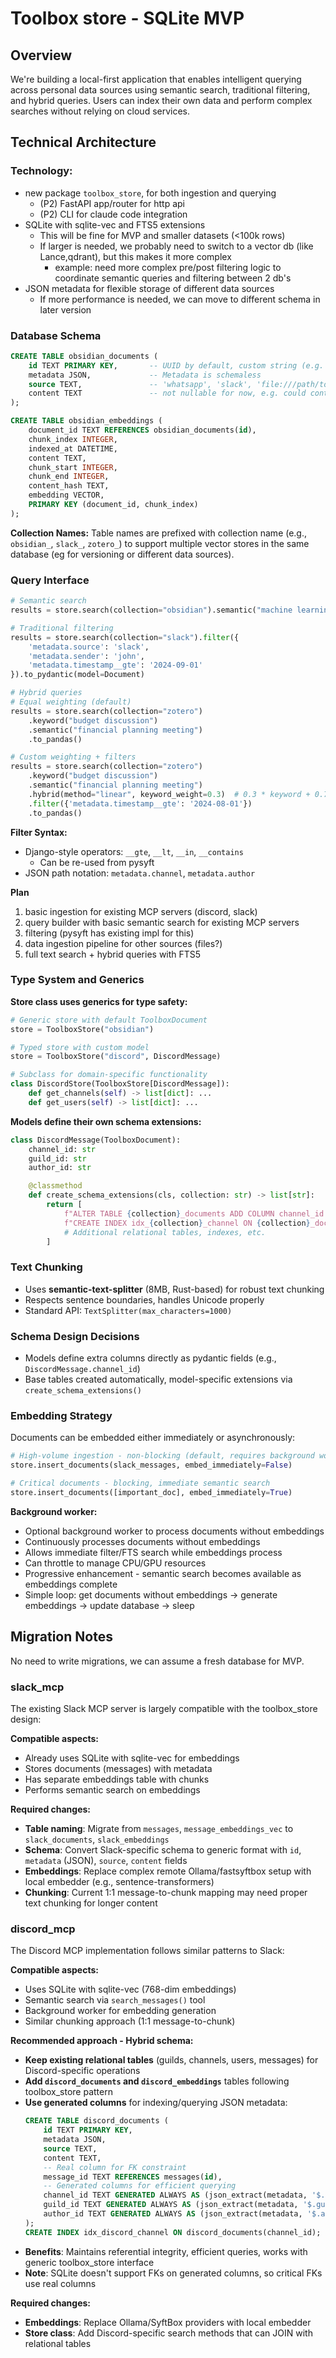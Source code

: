 # Toolbox store - SQLite MVP

## Overview

We're building a local-first application that enables intelligent querying across personal data sources using semantic search, traditional filtering, and hybrid queries. Users can index their own data and perform complex searches without relying on cloud services.

## Technical Architecture

### Technology:

- new package `toolbox_store`, for both ingestion and querying
  - (P2) FastAPI app/router for http api
  - (P2) CLI for claude code integration
- SQLite with sqlite-vec and FTS5 extensions
  - This will be fine for MVP and smaller datasets (<100k rows)
  - If larger is needed, we probably need to switch to a vector db (like Lance,qdrant), but this makes it more complex
    - example: need more complex pre/post filtering logic to coordinate semantic queries and filtering between 2 db's
- JSON metadata for flexible storage of different data sources
  - If more performance is needed, we can move to different schema in later version

### Database Schema

```sql
CREATE TABLE obsidian_documents (
    id TEXT PRIMARY KEY,       -- UUID by default, custom string (e.g. external ID) if needed
    metadata JSON,             -- Metadata is schemaless
    source TEXT,               -- 'whatsapp', 'slack', 'file:///path/to/file.pdf', 'syft://path/to/file'
    content TEXT               -- not nullable for now, e.g. could contain cleaned up OCR text from a PDF
);

CREATE TABLE obsidian_embeddings (
    document_id TEXT REFERENCES obsidian_documents(id),
    chunk_index INTEGER,
    indexed_at DATETIME,
    content TEXT,
    chunk_start INTEGER,
    chunk_end INTEGER,
    content_hash TEXT,
    embedding VECTOR,
    PRIMARY KEY (document_id, chunk_index)
);
```

**Collection Names:** Table names are prefixed with collection name (e.g., `obsidian_`, `slack_`, `zotero_`) to support multiple vector stores in the same database (eg for versioning or different data sources).

### Query Interface

```python
# Semantic search
results = store.search(collection="obsidian").semantic("machine learning algorithms").to_list()

# Traditional filtering
results = store.search(collection="slack").filter({
    'metadata.source': 'slack',
    'metadata.sender': 'john',
    'metadata.timestamp__gte': '2024-09-01'
}).to_pydantic(model=Document)

# Hybrid queries
# Equal weighting (default)
results = store.search(collection="zotero")
    .keyword("budget discussion")
    .semantic("financial planning meeting")
    .to_pandas()

# Custom weighting + filters
results = store.search(collection="zotero")
    .keyword("budget discussion")
    .semantic("financial planning meeting")
    .hybrid(method="linear", keyword_weight=0.3)  # 0.3 * keyword + 0.7 * semantic weight
    .filter({'metadata.timestamp__gte': '2024-08-01'})
    .to_pandas()
```

**Filter Syntax:**

- Django-style operators: `__gte`, `__lt`, `__in`, `__contains`
  - Can be re-used from pysyft
- JSON path notation: `metadata.channel`, `metadata.author`

**Plan**

1. basic ingestion for existing MCP servers (discord, slack)
2. query builder with basic semantic search for existing MCP servers
3. filtering (pysyft has existing impl for this)
4. data ingestion pipeline for other sources (files?)
5. full text search + hybrid queries with FTS5

### Type System and Generics

**Store class uses generics for type safety:**

```python
# Generic store with default ToolboxDocument
store = ToolboxStore("obsidian")

# Typed store with custom model
store = ToolboxStore("discord", DiscordMessage)

# Subclass for domain-specific functionality
class DiscordStore(ToolboxStore[DiscordMessage]):
    def get_channels(self) -> list[dict]: ...
    def get_users(self) -> list[dict]: ...
```

**Models define their own schema extensions:**

```python
class DiscordMessage(ToolboxDocument):
    channel_id: str
    guild_id: str
    author_id: str

    @classmethod
    def create_schema_extensions(cls, collection: str) -> list[str]:
        return [
            f"ALTER TABLE {collection}_documents ADD COLUMN channel_id TEXT",
            f"CREATE INDEX idx_{collection}_channel ON {collection}_documents(channel_id)",
            # Additional relational tables, indexes, etc.
        ]
```

### Text Chunking

- Uses **semantic-text-splitter** (8MB, Rust-based) for robust text chunking
- Respects sentence boundaries, handles Unicode properly
- Standard API: `TextSplitter(max_characters=1000)`

### Schema Design Decisions

- Models define extra columns directly as pydantic fields (e.g., `DiscordMessage.channel_id`)
- Base tables created automatically, model-specific extensions via `create_schema_extensions()`

### Embedding Strategy

Documents can be embedded either immediately or asynchronously:

```python
# High-volume ingestion - non-blocking (default, requires background worker)
store.insert_documents(slack_messages, embed_immediately=False)

# Critical documents - blocking, immediate semantic search
store.insert_documents([important_doc], embed_immediately=True)
```

**Background worker:**

- Optional background worker to process documents without embeddings
- Continuously processes documents without embeddings
- Allows immediate filter/FTS search while embeddings process
- Can throttle to manage CPU/GPU resources
- Progressive enhancement - semantic search becomes available as embeddings complete
- Simple loop: get documents without embeddings → generate embeddings → update database → sleep

## Migration Notes

No need to write migrations, we can assume a fresh database for MVP.

### slack_mcp

The existing Slack MCP server is largely compatible with the toolbox_store design:

**Compatible aspects:**

- Already uses SQLite with sqlite-vec for embeddings
- Stores documents (messages) with metadata
- Has separate embeddings table with chunks
- Performs semantic search on embeddings

**Required changes:**

- **Table naming**: Migrate from `messages`, `message_embeddings_vec` to `slack_documents`, `slack_embeddings`
- **Schema**: Convert Slack-specific schema to generic format with `id`, `metadata` (JSON), `source`, `content` fields
- **Embeddings**: Replace complex remote Ollama/fastsyftbox setup with local embedder (e.g., sentence-transformers)
- **Chunking**: Current 1:1 message-to-chunk mapping may need proper text chunking for longer content

### discord_mcp

The Discord MCP implementation follows similar patterns to Slack:

**Compatible aspects:**

- Uses SQLite with sqlite-vec (768-dim embeddings)
- Semantic search via `search_messages()` tool
- Background worker for embedding generation
- Similar chunking approach (1:1 message-to-chunk)

**Recommended approach - Hybrid schema:**

- **Keep existing relational tables** (guilds, channels, users, messages) for Discord-specific operations
- **Add `discord_documents` and `discord_embeddings`** tables following toolbox_store pattern
- **Use generated columns** for indexing/querying JSON metadata:
  ```sql
  CREATE TABLE discord_documents (
      id TEXT PRIMARY KEY,
      metadata JSON,
      source TEXT,
      content TEXT,
      -- Real column for FK constraint
      message_id TEXT REFERENCES messages(id),
      -- Generated columns for efficient querying
      channel_id TEXT GENERATED ALWAYS AS (json_extract(metadata, '$.channel_id')) STORED,
      guild_id TEXT GENERATED ALWAYS AS (json_extract(metadata, '$.guild_id')) STORED,
      author_id TEXT GENERATED ALWAYS AS (json_extract(metadata, '$.author_id')) STORED
  );
  CREATE INDEX idx_discord_channel ON discord_documents(channel_id);
  ```
- **Benefits**: Maintains referential integrity, efficient queries, works with generic toolbox_store interface
- **Note**: SQLite doesn't support FKs on generated columns, so critical FKs use real columns

**Required changes:**

- **Embeddings**: Replace Ollama/SyftBox providers with local embedder
- **Store class**: Add Discord-specific search methods that can JOIN with relational tables
